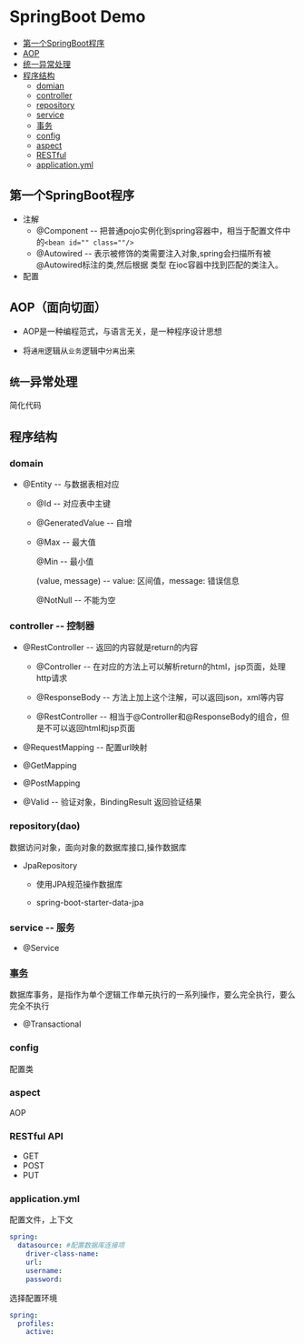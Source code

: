 # SpringBoot Demo

- [第一个SpringBoot程序](#第一个SpringBoot程序)
- [AOP](#AOP)
- [统一异常处理](#统一异常处理)
- [程序结构](#程序结构)
    - [domian](#domain)
    - [controller](#controller)
    - [repository](#repositorydao)
    - [service](#service)
    - [事务](#事务)
    - [config](#config)
    - [aspect](#aspect)
    - [RESTful](#restful-api)
    - [application.yml](#applicationyml)

## 第一个SpringBoot程序
- 注解
    - @Component -- 把普通pojo实例化到spring容器中，相当于配置文件中的`<bean id="" class=""/>`
    - @Autowired -- 表示被修饰的类需要注入对象,spring会扫描所有被@Autowired标注的类,然后根据 类型 在ioc容器中找到匹配的类注入。
- 配置

## AOP（面向切面）

- AOP是一种编程范式，与语言无关，是一种程序设计思想

- 将`通用`逻辑从`业务`逻辑中`分离`出来

## `统一`异常处理
简化代码

## 程序结构

### domain
- @Entity -- 与数据表相对应
    - @Id -- 对应表中主键
    - @GeneratedValue -- 自增    
    - @Max -- 最大值
    
      @Min -- 最小值
      
      (value, message) -- value: 区间值，message: 错误信息
      
      @NotNull -- 不能为空    
    
### controller -- 控制器
- @RestController -- 返回的内容就是return的内容
    - @Controller -- 在对应的方法上可以解析return的html，jsp页面，处理http请求
    
    - @ResponseBody -- 方法上加上这个注解，可以返回json，xml等内容
    - @RestController -- 相当于@Controller和@ResponseBody的组合，但是不可以返回html和jsp页面
- @RequestMapping -- 配置url映射

- @GetMapping
- @PostMapping
- @Valid -- 验证对象，BindingResult 返回验证结果

### repository(dao)
数据访问对象，面向对象的数据库接口,操作数据库
- JpaRepository 
    - 使用JPA规范操作数据库
    
    - spring-boot-starter-data-jpa
    
### service -- 服务
- @Service

### [事务](/src/main/java/com/selune/luckymoney/service/transaction.md)
数据库事务，是指作为单个逻辑工作单元执行的一系列操作，要么完全执行，要么完全不执行
- @Transactional

### config
配置类

### aspect
AOP

### RESTful API
- GET
- POST
- PUT

### application.yml
配置文件，上下文
```yaml
spring:
  datasource: #配置数据库连接项
    driver-class-name:
    url:
    username:
    password:
```
选择配置环境
```yaml
spring: 
  profiles: 
    active: 
```
